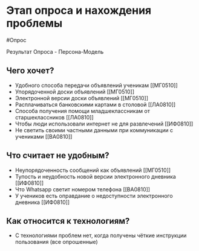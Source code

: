 # Этап опроса и нахождения проблемы

#Опрос

Результат Опроса - Персона-Модель

## Чего хочет?

- Удобного способа передачи объявлений ученикам [[МГ0510]]
- Упорядоченной доски объявлений [[МГ0510]]
- Электронной версии доски объявлений [[МГ0510]]
- Расплачиваться банковскими картами в столовой [[ЛА0810]]
- Способа получения помощи младшеклассникам от старшеклассников [[ЛА0810]]
- Чтобы люди использовали интернет не для развлечений [[ИФ0810]]
- Не светить своими частными данными при коммуникации с учениками [[ВА0810]]

## Что считает не удобным?

- Неупорядоченность сообщений как объявлений [[МГ0510]]
- Тупость и неудобность новой версии электронного дневника [[ИФ0810]]
- Что Whatsapp светит номером телефона [[ВА0810]]
- У учеников есть оправдание о недоступности электронного дневника [[ИФ0810]]

## Как относится к технологиям?

- С технологиями проблем нет, когда получены чёткие инструкции пользования (все опрошенные)
